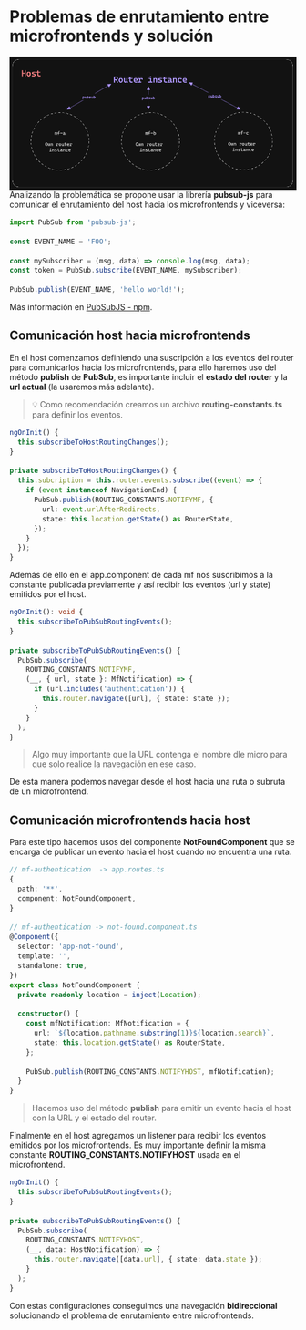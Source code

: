 # Problemas de enrutamiento entre microfrontends y solución

<img
    src="host/src/assets/router-instance-pubsub.png"
    alt="mf instance example"
    style="width: 550px"
    align="right"
  />

Analizando la problemática se propone usar la librería **pubsub-js** para comunicar el enrutamiento del host hacia los microfrontends y viceversa:

```typescript
import PubSub from 'pubsub-js';

const EVENT_NAME = 'FOO';

const mySubscriber = (msg, data) => console.log(msg, data);
const token = PubSub.subscribe(EVENT_NAME, mySubscriber);

PubSub.publish(EVENT_NAME, 'hello world!');
```

Más información en [PubSubJS - npm](https://www.npmjs.com/package/pubsub-js).

## Comunicación host hacia microfrontends

En el host comenzamos definiendo una suscripción a los eventos del router para comunicarlos hacia los microfrontends, para ello
haremos uso del método **publish** de **PubSub**, es importante incluir el **estado del router** y la **url actual** (la usaremos más adelante).

> 💡 Como recomendación creamos un archivo **routing-constants.ts** para definir los eventos.

```typescript
ngOnInit() {
  this.subscribeToHostRoutingChanges();
}

private subscribeToHostRoutingChanges() {
  this.subcription = this.router.events.subscribe((event) => {
    if (event instanceof NavigationEnd) {
      PubSub.publish(ROUTING_CONSTANTS.NOTIFYMF, {
        url: event.urlAfterRedirects,
        state: this.location.getState() as RouterState,
      });
    }
  });
}
```

Además de ello en el app.component de cada mf nos suscribimos a la constante publicada previamente y así recibir
los eventos (url y state) emitidos por el host.

```typescript
ngOnInit(): void {
  this.subscribeToPubSubRoutingEvents();
}

private subscribeToPubSubRoutingEvents() {
  PubSub.subscribe(
    ROUTING_CONSTANTS.NOTIFYMF,
    (__, { url, state }: MfNotification) => {
      if (url.includes('authentication')) {
        this.router.navigate([url], { state: state });
      }
    }
  );
}
```

> Algo muy importante que la URL contenga el nombre dle micro para que solo realice la navegación en ese caso.

De esta manera podemos navegar desde el host hacia una ruta o subruta de un microfrontend.

## Comunicación microfrontends hacia host

Para este tipo hacemos usos del componente **NotFoundComponent** que se encarga de publicar un evento hacia el host cuando no encuentra una ruta.

```typescript
// mf-authentication  -> app.routes.ts
{
  path: '**',
  component: NotFoundComponent,
}

// mf-authentication -> not-found.component.ts
@Component({
  selector: 'app-not-found',
  template: '',
  standalone: true,
})
export class NotFoundComponent {
  private readonly location = inject(Location);

  constructor() {
    const mfNotification: MfNotification = {
      url: `${location.pathname.substring(1)}${location.search}`,
      state: this.location.getState() as RouterState,
    };

    PubSub.publish(ROUTING_CONSTANTS.NOTIFYHOST, mfNotification);
  }
}

```

> Hacemos uso del método **publish** para emitir un evento hacia el host con la URL y el estado del router.

Finalmente en el host agregamos un listener para recibir los eventos emitidos por los microfrontends. Es muy importante definir
la misma constante **ROUTING_CONSTANTS.NOTIFYHOST** usada en el microfrontend.

```typescript
ngOnInit() {
  this.subscribeToPubSubRoutingEvents();
}

private subscribeToPubSubRoutingEvents() {
  PubSub.subscribe(
    ROUTING_CONSTANTS.NOTIFYHOST,
    (__, data: HostNotification) => {
      this.router.navigate([data.url], { state: data.state });
    }
  );
}
```

Con estas configuraciones conseguimos una navegación **bidireccional** solucionando el problema de enrutamiento entre microfrontends.
